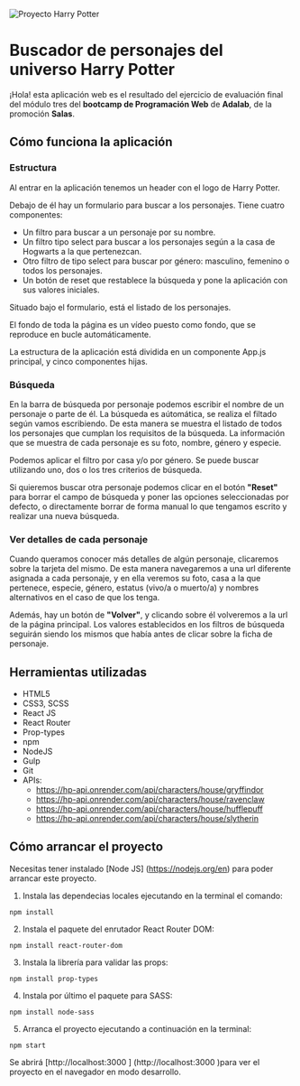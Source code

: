 ![Proyecto Harry Potter](https://w7.pngwing.com/pngs/311/217/png-transparent-harry-potter-and-the-goblet-of-fire-draco-malfoy-the-wizarding-world-of-harry-potter-hermione-granger-harry-potter-angle-text-logo.png)

# Buscador de personajes del universo Harry Potter

¡Hola! esta aplicación web es el resultado del ejercicio de evaluación final del módulo tres del **bootcamp de Programación Web** de **Adalab**, de la promoción **Salas**.

## Cómo funciona la aplicación

### Estructura

Al entrar en la aplicación tenemos un header con el logo de Harry Potter.

Debajo de él hay un formulario para buscar a los personajes. Tiene cuatro componentes:

- Un filtro para buscar a un personaje por su nombre.
- Un filtro tipo select para buscar a los personajes según a la casa de Hogwarts a la que pertenezcan.
- Otro filtro de tipo select para buscar por género: masculino, femenino o todos los personajes.
- Un botón de reset que restablece la búsqueda y pone la aplicación con sus valores iniciales.

Situado bajo el formulario, está el listado de los personajes.

El fondo de toda la página es un vídeo puesto como fondo, que se reproduce en bucle automáticamente.

La estructura de la aplicación está dividida en un componente App.js principal, y cinco componentes hijas.

### Búsqueda

En la barra de búsqueda por personaje podemos escribir el nombre de un personaje o parte de él. La búsqueda es aútomática, se realiza el filtado según vamos escribiendo. De esta manera se muestra el listado de todos los personajes que cumplan los requisitos de la búsqueda. La información que se muestra de cada personaje es su foto, nombre, género y especie.

Podemos aplicar el filtro por casa y/o por género. Se puede buscar utilizando uno, dos o los tres criterios de búsqueda.

Si quieremos buscar otra personaje podemos clicar en el botón **"Reset"** para borrar el campo de búsqueda y poner las opciones seleccionadas por defecto, o directamente borrar de forma manual lo que tengamos escrito y realizar una nueva búsqueda.

### Ver detalles de cada personaje

Cuando queramos conocer más detalles de algún personaje, clicaremos sobre la tarjeta del mismo. De esta manera navegaremos a una url diferente asignada a cada personaje, y en ella veremos su foto, casa a la que pertenece, especie, género, estatus (vivo/a o muerto/a) y nombres alternativos en el caso de que los tenga.

Además, hay un botón de **"Volver"**, y clicando sobre él volveremos a la url de la página principal. Los valores establecidos en los filtros de búsqueda seguirán siendo los mismos que había antes de clicar sobre la ficha de personaje.

## Herramientas utilizadas

- HTML5
- CSS3, SCSS
- React JS
- React Router
- Prop-types
- npm
- NodeJS
- Gulp
- Git
- APIs:
  - https://hp-api.onrender.com/api/characters/house/gryffindor
  - https://hp-api.onrender.com/api/characters/house/ravenclaw
  - https://hp-api.onrender.com/api/characters/house/hufflepuff
  - https://hp-api.onrender.com/api/characters/house/slytherin

## Cómo arrancar el proyecto

Necesitas tener instalado [Node JS] (https://nodejs.org/en) para poder arrancar este proyecto.

1. Instala las dependecias locales ejecutando en la terminal el comando:

```
npm install
```

2. Instala el paquete del enrutador React Router DOM:

```
npm install react-router-dom
```

3. Instala la librería para validar las props:

```
npm install prop-types
```

4. Instala por último el paquete para SASS:

```
npm install node-sass
```

5. Arranca el proyecto ejecutando a continuación en la terminal:

```
npm start
```

Se abrirá [http://localhost:3000 ] (http://localhost:3000 )para ver el proyecto en el navegador en modo desarrollo.
